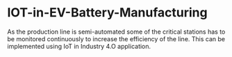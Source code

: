 # IOT-in-EV-Battery-Manufacturing
As the production line is semi-automated some of the critical stations has to be monitored continuously to increase the efficiency of the line. This can be implemented using IoT in Industry 4.O application.
